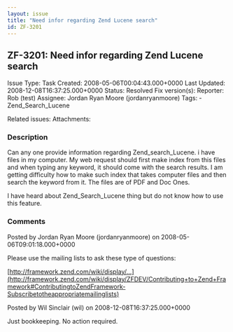 ```yaml
---
layout: issue
title: "Need infor regarding Zend Lucene search"
id: ZF-3201
---
```


ZF-3201: Need infor regarding Zend Lucene search
------------------------------------------------

 Issue Type: Task Created: 2008-05-06T00:04:43.000+0000 Last Updated: 2008-12-08T16:37:25.000+0000 Status: Resolved Fix version(s): 
 Reporter:  Rob (test)  Assignee:  Jordan Ryan Moore (jordanryanmoore)  Tags: - Zend\_Search\_Lucene
 
 Related issues: 
 Attachments: 
### Description

Can any one provide information regarding Zend\_search\_Lucene. i have files in my computer. My web request should first make index from this files and when typing any keyword, it should come with the search results. I am getting difficulty how to make such index that takes computer files and then search the keyword from it. The files are of PDF and Doc Ones.

I have heard about Zend\_Search\_Lucene thing but do not know how to use this feature.

 

 

### Comments

Posted by Jordan Ryan Moore (jordanryanmoore) on 2008-05-06T09:01:18.000+0000

Please use the mailing lists to ask these type of questions:

[http://framework.zend.com/wiki/display/…](http://framework.zend.com/wiki/display/ZFDEV/Contributing+to+Zend+Framework#ContributingtoZendFramework-Subscribetotheappropriatemailinglists)

 

 

Posted by Wil Sinclair (wil) on 2008-12-08T16:37:25.000+0000

Just bookkeeping. No action required.

 

 